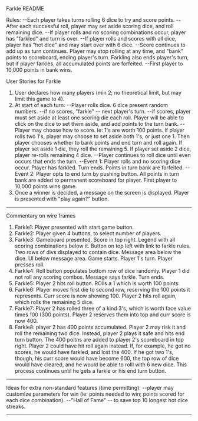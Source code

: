 Farkle README

Rules:
--Each player takes turns rolling 6 dice to try and score points.
--After each successful roll, player may set aside scoring dice, and roll remaining dice.
--If player rolls and no scoring combinations occur, player has "farkled" and turn is over.
--If player rolls and scores with all dice, player has "hot dice" and may start over with 6 dice. 
--Score continues to add up as turn continues. Player may stop rolling at any time, and "bank" points to scoreboard, ending player's turn. Farkling also ends player's turn, but if player farkles, all accumulated points are forfeited.
--First player to 10,000 points in bank wins.

User Stories for Farkle

1. User declares how many players (min 2; no theoretical limit, but may limit this game to 4).
2. At start of each turn:
 	--Player rolls dice. 6 dice present random numbers.
 		--if no scores, "farkle" -- next player's turn.
 		--if scores, player must set aside at least one scoring die each roll. Player will be able to click on the dice to set them aside, and add points to the turn bank.
 		--Player may choose how to score. Ie: 1's are worth 100 points. If player rolls two 1's, player may choose to set aside both 1's, or just one 1. Then player chooses whether to bank points and end turn and roll again. If player set aside 1 die, they roll the remaining 5. If player set aside 2 dice, player re-rolls remaining 4 dice.
 	--Player continues to roll dice until even occurs that ends the turn.
 		--Event 1: Player rolls and no scoring dice occur. Player has farkled. Turn ends. Points in turn bank are forfeited.
 		--Event 2: Player opts to end turn by pushing button. All points in turn bank are added to permanent scoreboard for player. First player to 10,000 points wins game.
 3. Once a winner is decided, a message on the screen is displayed. Player is presented with "play again?" button.

 --- 

 Commentary on wire frames

 1. Farkle1: Player presented with start game button.
 2. Farkle2: Player given 4 buttons, to select number of players.
 3. Farkle3: Gameboard presented. Score in top right. Legend with all scoring combinations below it. Button on top left with link to farkle rules. Two rows of divs displayed to contain dice. Message area below the dice. UI below message area. Game starts. Player 1's turn. Player presses roll.
 4. Farkle4: Roll button populates bottom row of dice randomly. Player 1 did not roll any scoring combos. Message says farkle. Turn ends.
 5. Farkle5: Player 2 hits roll button. ROlls a 1 which is worth 100 points.
 6. Farkle6: Player moves first die to second row, reserving the 100 points it represents. Curr score is now showing 100. Player 2 hits roll again, which rolls the remaining 5 dice.
 7. Farkle7: Player 2 has rolled three of a kind 3's, which is worth face value times 100 (300 points). Player 2 reserves them into top and curr score is now 400.
 8. Farkle8: player 2 has 400 points accumulated. Player 2 may risk it and roll the remaining two dice. Instead, player 2 plays it safe and hits end turn button. The 400 poitns are added to player 2's scoreboard in top right. Player 2 could have hit roll again instead. If, for example, he got no scores, he would have farkled, and lost the 400. If he got two 1's, though, his curr score would have become 600, the top row of dice would have cleared, and he would be able to rolll with 6 new dice. This process continues until he gets a farkle or his end turn button.

 ---
Ideas for extra non-standard features (time permitting):
	--player may customize parameters for win (ie: points needed to win; points scored for each dice combination).
	--"Hall of Fame" -- to save top 10 longest hot dice streaks.

 ---

<!-- 

 Tetris README.

 Rules: 

 --Randomized blocks will generate, and will need to be placed on game board. 
 --WHen a line is complete, it will disappear, and all remaining blocks shift down. Score is incremented +1 for each line completed. Game continues until blocks overflow top of gameboard.

 User Stories for Tetris:

 --User presses start button, which begins game on level 1.
 --Every X minutes, the game will "level up". Blocks will generate faster, and move down the board faster. Music and background will change.
 --Player will use arrow keys to control and rotate the blocks as they appear.
 --Player will only be able to control one block at a time. Once the controlled block is placed, control will transfer to next lowest block. 
 --Game gets infinitely harder. Each level is a little faster than the last. Player lasts as long as possible. 
 --Upon completion of game, player is presented with new game button

---
Ideas for extra features (time permitting):
	--"Hall of Fame" tracking top ten scores. Allows user to input initials.
 -->